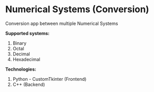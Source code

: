 # Numerical Systems (Conversion)
Conversion app between multiple Numerical Systems

**Supported systems:**
1. Binary
2. Octal
3. Decimal
4. Hexadecimal

**Technologies:**
1. Python - CustomTkinter (Frontend)
2. C++ (Backend)
